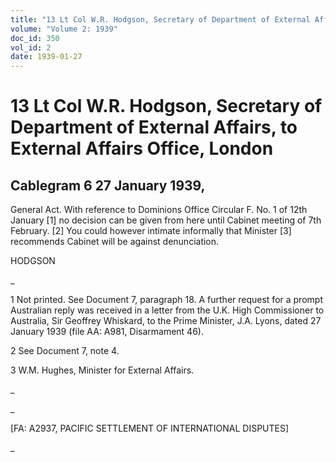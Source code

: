 ```yaml
---
title: "13 Lt Col W.R. Hodgson, Secretary of Department of External Affairs, to External Affairs Office, London"
volume: "Volume 2: 1939"
doc_id: 350
vol_id: 2
date: 1939-01-27
---
```


# 13 Lt Col W.R. Hodgson, Secretary of Department of External Affairs, to External Affairs Office, London

## Cablegram 6 27 January 1939,

General Act. With reference to Dominions Office Circular F. No. 1 of 12th January [1] no decision can be given from here until Cabinet meeting of 7th February. [2] You could however intimate informally that Minister [3] recommends Cabinet will be against denunciation.

HODGSON

_

1 Not printed. See Document 7, paragraph 18. A further request for a prompt Australian reply was received in a letter from the U.K. High Commissioner to Australia, Sir Geoffrey Whiskard, to the Prime Minister, J.A. Lyons, dated 27 January 1939 (file AA: A981, Disarmament 46).

2 See Document 7, note 4.

3 W.M. Hughes, Minister for External Affairs.

_

_

[FA: A2937, PACIFIC SETTLEMENT OF INTERNATIONAL DISPUTES]

_
